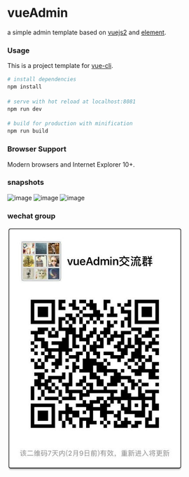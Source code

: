 # vueAdmin
a simple admin template based on [vuejs2](http://vuejs.org/) and [element](http://element.eleme.io/#/).

### Usage

This is a project template for [vue-cli](https://github.com/vuejs/vue-cli).

``` bash
# install dependencies
npm install

# serve with hot reload at localhost:8081
npm run dev

# build for production with minification
npm run build

```

### Browser Support

Modern browsers and Internet Explorer 10+.

### snapshots
![image](https://github.com/taylorchen709/vueAdmin/blob/master/screenshots/login.png)
![image](https://github.com/taylorchen709/vueAdmin/blob/master/screenshots/main.png)
![image](https://github.com/taylorchen709/vueAdmin/blob/master/screenshots/edit.jpg)

### wechat group
![image](https://raw.githubusercontent.com/taylorchen709/markdown-images/master/vueadmin/code.jpg)
